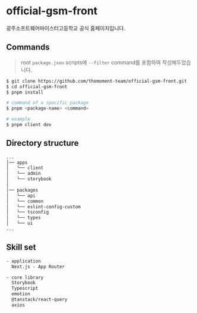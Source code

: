# official-gsm-front

광주소프트웨어마이스터고등학교 공식 홈페이지입니다.

## Commands

> root `package.json` scripts에 `--filter` command를 포함하여 작성해두었습니다.

```bash
$ git clone https://github.com/themoment-team/official-gsm-front.git
$ cd official-gsm-front
$ pnpm install

# command of a specific package
$ pnpm <package-name> <command>

# example
$ pnpm client dev
```

## Directory structure

```bash
...
│── apps
│   └── client
│   └── admin
│   └── storybook
│
│── packages
│   └── api
│   └── common
│   └── eslint-config-custom
│   └── tsconfig
│   └── types
│   └── ui
...
```

## Skill set

```txt
- application
  Next.js - App Router

- core library
  Storybook
  Typescript
  emotion
  @tanstack/react-query
  axios
```
